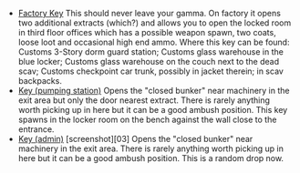 - <a href="https://escapefromtarkov.gamepedia.com/Factory_exit_key"
  class="badge badge-primary">Factory Key</a> This should never leave your
  gamma. On factory it opens two additional extracts (which?) and allows you to
  open the locked room in third floor offices which has a possible weapon
  spawn, two coats, loose loot and occasional high end ammo. Where this key can
  be found: Customs 3-Story dorm guard station; Customs glass warehouse in the
  blue locker; Customs glass warehouse on the couch next to the dead scav;
  Customs checkpoint car trunk, possibly in jacket therein; in scav backpacks.
- <a href="#" class="badge badge-info">Key (pumping station)</a> Opens the
  "closed bunker" near machinery in the exit area but only the door nearest
  extract. There is rarely anything worth picking up in here but it can be a
  good ambush position. This key spawns in the locker room on the bench against
  the wall close to the entrance. 
- <a href="#" class="badge badge-secondary">Key (admin)</a> [screenshot][03]
  Opens the "closed bunker" near machinery in the exit area. There is rarely
  anything worth picking up in here but it can be a good ambush position. This
  is a random drop now. 
